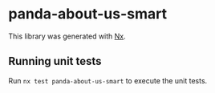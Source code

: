 # panda-about-us-smart

This library was generated with [Nx](https://nx.dev).

## Running unit tests

Run `nx test panda-about-us-smart` to execute the unit tests.
